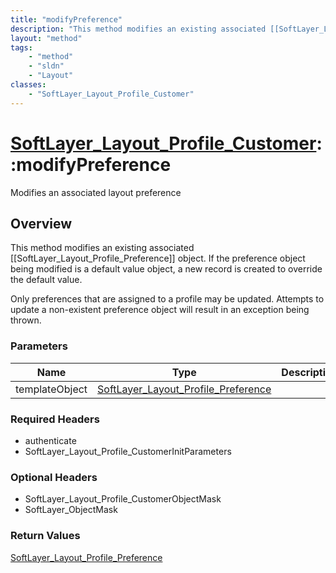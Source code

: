 ```yaml
---
title: "modifyPreference"
description: "This method modifies an existing associated [[SoftLayer_Layout_Profile_Preference]] object. If the preference object bei... "
layout: "method"
tags:
    - "method"
    - "sldn"
    - "Layout"
classes:
    - "SoftLayer_Layout_Profile_Customer"
---
```

# [SoftLayer_Layout_Profile_Customer](/reference/services/SoftLayer_Layout_Profile_Customer)::modifyPreference

Modifies an associated layout preference


## Overview 
This method modifies an existing associated [[SoftLayer_Layout_Profile_Preference]] object. If the preference object being modified is a default value object, a new record is created to override the default value. 

Only preferences that are assigned to a profile may be updated. Attempts to update a non-existent preference object will result in an exception being thrown. 

### Parameters 
|Name | Type | Description |
| --- | --- | --- |
|templateObject| <a href='/reference/datatypes/SoftLayer_Layout_Profile_Preference'>SoftLayer_Layout_Profile_Preference </a>| |


### Required Headers
* authenticate
* SoftLayer_Layout_Profile_CustomerInitParameters

### Optional Headers
* SoftLayer_Layout_Profile_CustomerObjectMask
* SoftLayer_ObjectMask

### Return Values
<a href='/reference/datatypes/SoftLayer_Layout_Profile_Preference'>SoftLayer_Layout_Profile_Preference </a>

